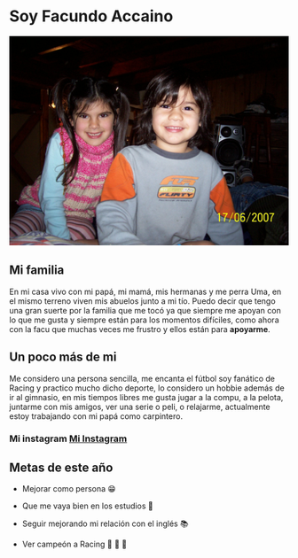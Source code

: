 # Soy Facundo Accaino

![Foto de cuando era chiquito.](./assets/foto34.jpg)



## Mi familia

En mi casa vivo con mi papá, mi mamá, mis hermanas y me perra Uma, en el mismo terreno viven mis abuelos junto a mi tío.
Puedo decir que tengo una gran suerte por la familia que me tocó ya que siempre me apoyan con lo que me gusta y siempre
están para los momentos difíciles, como ahora con la facu que muchas veces me frustro y ellos están para **apoyarme**.

## Un poco más de mi

Me considero una persona sencilla, me encanta el fútbol soy fanático de Racing y practico mucho dicho deporte, 
lo considero un hobbie además de ir al gimnasio, en mis tiempos libres me gusta jugar a la compu, a la pelota,
juntarme con mis amigos, ver una serie o peli, o relajarme, actualmente estoy trabajando con mi papá como carpintero.

### **Mi instagram** [Mi Instagram](https://www.instagram.com/facuun.accaino/)


## Metas de este año

- Mejorar como persona :grin:

- Que me vaya bien en los estudios :brain:

- Seguir mejorando mi relación con el inglés :books:

- Ver campeón a Racing :blue_heart: :white_heart: :blue_heart: